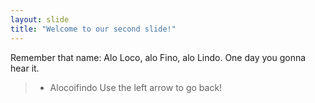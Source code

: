 ```yaml
---
layout: slide
title: "Welcome to our second slide!"
---
```

Remember that name: Alo Loco, alo Fino, alo Lindo. One day you gonna hear it.
> - Alocoifindo
Use the left arrow to go back!
